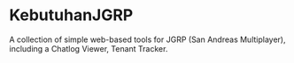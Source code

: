 # KebutuhanJGRP
A collection of simple web-based tools for JGRP (San Andreas Multiplayer), including a Chatlog Viewer, Tenant Tracker.
